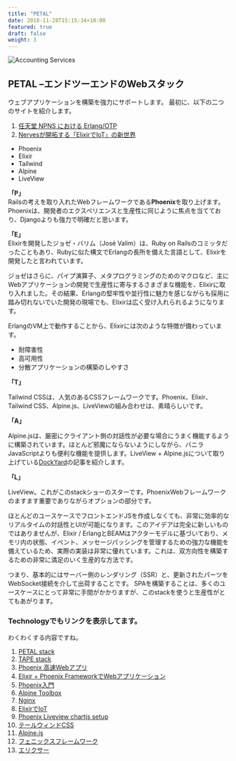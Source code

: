 ```yaml
---
title: "PETAL"
date: 2018-11-28T15:15:34+10:00
featured: true
draft: false
weight: 3
---
```

![Accounting Services](/images/post/LiveView-dockyard.jpg)

## **PETAL –エンドツーエンドのWebスタック**  
  
ウェブアプリケーションを構築を強力にサポートします。
最初に、以下の二つのサイトを紹介します。
1. [任天堂 NPNS における Erlang/OTP](https://voluntas.medium.com/npns-%E3%81%AB%E3%81%8A%E3%81%91%E3%82%8B-erlang-otp-548d91cb6deb)
2. [Nervesが開拓する「ElixirでIoT」の新世界](https://www.slideshare.net/takasehideki/nerveselixiriot?qid=47e59a65-c24f-4674-a79f-d6a82b4320d2&v=&b=&from_search=6)

- Phoenix
- Elixir
- Tailwind
- Alpine
- LiveView

**「P」**  
Railsの考えを取り入れたWebフレームワークである**Phoenix**を取り上げます。Phoenixは、開発者のエクスペリエンスと生産性に同じように焦点を当てており、Djangoよりも強力で明確だと思います。

**「E」**  
Elixirを開発したジョゼ・バリム（José Valim）は、Ruby on Railsのコミッタだったこともあり、Rubyに似た構文でErlangの長所を備えた言語として、Elixirを開発したと言われています。

ジョゼはさらに、パイプ演算子、メタプログラミングのためのマクロなど、主にWebアプリケーションの開発で生産性に寄与するさまざまな機能を、Elixirに取り入れました。その結果、Erlangの堅牢性や並行性に魅力を感じながらも採用に踏み切れないでいた開発の現場でも、Elixirは広く受け入れられるようになります。

ErlangのVM上で動作することから、Elixirには次のような特徴が備わっています。

- 耐障害性
- 高可用性
- 分散アプリケーションの構築のしやすさ

**「T」**  

Tailwind CSSは、人気のあるCSSフレームワークです。Phoenix、Elixir、Tailwind CSS、Alpine.js、LiveViewの組み合わせは、素晴らしいです。  

**「A」**  

Alpine.jsは、厳密にクライアント側の対話性が必要な場合にうまく機能するように構築されています。ほとんど邪魔にならないようにしながら、バニラJavaScriptよりも便利な機能を提供します。LiveView + Alpine.jsについて取り上げている[DockYard](https://dockyard.com/blog/2020/12/21/optimizing-user-experience-with-liveview)の記事を紹介します。

**「L」**  

LiveView。これがこのstackショーのスターです。PhoenixWebフレームワークのますます重要でありながらオプションの部分です。

ほとんどのユースケースでフロントエンドJSを作成しなくても、非常に効率的なリアルタイムの対話性とUIが可能になります。このアイデアは完全に新しいものではありませんが、Elixir / ErlangとBEAMはアクターモデルに基づいており、メモリ内の状態、イベント、メッセージパッシングを管理するための強力な機能を備えているため、実際の実装は非常に優れています。これは、双方向性を構築するための非常に満足のいく生産的な方法です。

つまり、基本的にはサーバー側のレンダリング（SSR）と、更新されたパーツをWebSocket接続を介して出荷することです。
SPAを構築することは、多くのユースケースにとって非常に手間がかかりますが、このstackを使うと生産性がとてもあがります。

### Technologyでもリンクを表示してます。  
わくわくする内容ですね。

1. [PETAL stack](https://changelog.com/posts/petal-the-end-to-end-web-stack)  
2. [TAPE stack](http://tapestack.party/)  
3. [Phoenix 高速Webアプリ](https://www.slideshare.net/piacere_ex/elixir3phoenixweb-rest-api-75571536)  
4. [Elixir + Phoenix FrameworkでWebアプリケーション](https://www.casleyconsulting.co.jp/blog/engineer/241/)  
5. [Phoenix入門](https://qiita.com/tmaeda/items/e609a7c5aac91913cb7c)
6. [Alpine Toolbox](https://www.alpinetoolbox.com/)  
7. [Nginx](https://blog.mosuke.tech/entry/2016/06/04/180122/)  
8. [ElixirでIoT](https://www.slideshare.net/takasehideki/elixiriot-2)  
9. [Phoenix Liveview chartjs setup](https://elixirthanosmango.substack.com/p/phoenix-liveview-chartjs-setup)  
10. [テールウィンドCSS](https://tailwindcss.com/)  
11. [Alpine.js](https://github.com/alpinejs/alpine)  
12. [フェニックスフレームワーク](https://phoenixframework.org/)  
13. [エリクサー](https://elixir-lang.org/)  
